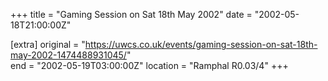 +++
title = "Gaming Session on Sat 18th May 2002"
date = "2002-05-18T21:00:00Z"

[extra]
original = "https://uwcs.co.uk/events/gaming-session-on-sat-18th-may-2002-1474488931045/"    
end = "2002-05-19T03:00:00Z"
location = "Ramphal R0.03/4"
+++



